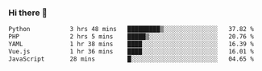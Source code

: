 ### Hi there 👋

<!--START_SECTION:waka-->

```txt
Python           3 hrs 48 mins   █████████▒░░░░░░░░░░░░░░░   37.82 %
PHP              2 hrs 5 mins    █████▒░░░░░░░░░░░░░░░░░░░   20.76 %
YAML             1 hr 38 mins    ████░░░░░░░░░░░░░░░░░░░░░   16.39 %
Vue.js           1 hr 36 mins    ████░░░░░░░░░░░░░░░░░░░░░   16.01 %
JavaScript       28 mins         █░░░░░░░░░░░░░░░░░░░░░░░░   04.65 %
```

<!--END_SECTION:waka-->

<!--
**Jonas-VanHaeken/Jonas-VanHaeken** is a ✨ _special_ ✨ repository because its `README.md` (this file) appears on your GitHub profile.

Here are some ideas to get you started:

- 🔭 I’m currently working on ...
- 🌱 I’m currently learning ...
- 👯 I’m looking to collaborate on ...
- 🤔 I’m looking for help with ...
- 💬 Ask me about ...
- 📫 How to reach me: ...
- 😄 Pronouns: ...
- ⚡ Fun fact: ...
-->
